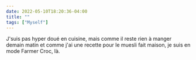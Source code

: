 ---date: 2022-05-10T18:20:36-04:00title: ""tags: ["Myself"]---J'suis pas hyper doué en cuisine, mais comme il reste rien à manger demain matin et comme j'ai une recette pour le muesli fait maison, je suis en mode Farmer Croc, là.